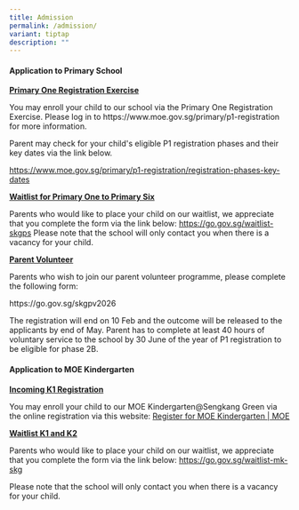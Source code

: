 ```yaml
---
title: Admission
permalink: /admission/
variant: tiptap
description: ""
---
```

<h4><strong>Application to Primary School</strong></h4>
<p><strong><u>Primary One Registration Exercise</u></strong>
</p>
You may enroll your child to our school via the Primary One Registration
Exercise. Please log in to&nbsp;<a rel="noopener noreferrer nofollow" target="_blank">https://www.moe.gov.sg/primary/p1-registration</a> for
more information.
<p>Parent may check for your child's eligible P1 registration phases and
their key dates via the link below.</p>
<a href="https://www.moe.gov.sg/primary/p1-registration/registration-phases-key-dates" rel="noopener noreferrer nofollow" target="_blank">https://www.moe.gov.sg/primary/p1-registration/registration-phases-key-dates</a>
<p><strong><u>Waitlist for Primary One to Primary Six </u></strong>
</p>
Parents who would like to place your child on our waitlist, we appreciate
that you complete the form via the link below:
<a href="https://form.gov.sg/67ff517c10e4b06e8b1e1eba" rel="noopener noreferrer nofollow" target="_blank">https://go.gov.sg/waitlist-skgps</a>
Please note that the school will only contact you when there is a vacancy
for your child.
<p><strong><u>Parent Volunteer</u></strong>
</p>
Parents who wish to join our parent volunteer programme, please complete
the following form:
<p>https://go.gov.sg/skgpv2026</p>
The registration will end on 10 Feb and the outcome will be released to
the applicants by end of May.
Parent has to complete at least 40 hours of voluntary service to the school
by 30 June of the year of P1 registration to be eligible for phase 2B.
<h4><strong>Application to MOE Kindergarten</strong></h4>
<p><strong><u>Incoming K1 Registration</u></strong>
</p>
You may enroll your child to our MOE Kindergarten@Sengkang Green via the
online registration via this website:
<a href="https://www.moe.gov.sg/preschool/moe-kindergarten/register" rel="noopener noreferrer nofollow" target="_blank">Register for MOE Kindergarten | MOE</a>
<p><strong><u>Waitlist K1 and K2</u></strong>
</p>
Parents who would like to place your child on our waitlist, we appreciate
that you complete the form via the link below:
<a href="https://form.gov.sg/67ff4d7f15186e6628335547" rel="noopener noreferrer nofollow" target="_blank">https://go.gov.sg/waitlist-mk-skg</a>

<p>Please note that the school will only contact you when there is a vacancy
for your child.</p>